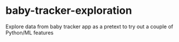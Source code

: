 # baby-tracker-exploration
Explore data from baby tracker app as a pretext to try out a couple of Python/ML features
